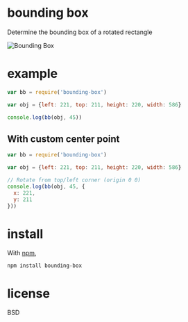 # bounding box

Determine the bounding box of a rotated rectangle

![Bounding Box](http://spiderstrategies.github.io/node-bounding-box/bb.png)

# example

```javascript
var bb = require('bounding-box')

var obj = {left: 221, top: 211, height: 220, width: 586}

console.log(bb(obj, 45))

```

## With custom center point

```javascript
var bb = require('bounding-box')

var obj = {left: 221, top: 211, height: 220, width: 586}

// Rotate from top/left corner (origin 0 0)
console.log(bb(obj, 45, {
  x: 221,
  y: 211
}))

```

# install

With [npm](http://npmjs.org),

```
npm install bounding-box
```

# license

BSD
